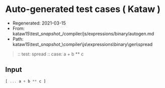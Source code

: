 # Auto-generated test cases ( Kataw )
- Regenerated: 2021-03-15
- From: kataw15\test\__snapshot__/compiler/js/expressions/binary/autogen.md
- Path: kataw15\test\__snapshot__\compiler\js\expressions\binary\gen\spread
> :: test: spread
> :: case: a + b ** c
## Input

`````js
[ ... a + b ** c ]
`````
